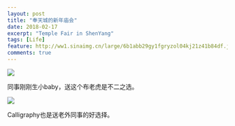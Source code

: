 ```yaml
---
layout: post
title: "奉天城的新年庙会"
date: 2018-02-17
excerpt: "Temple Fair in ShenYang"
tags: [Life]
feature: http://ww1.sinaimg.cn/large/6b1abb29gy1fgryzol04kj21z41b84df.jpg
comments: true
---
```


![](http://ww1.sinaimg.cn/large/6b1abb29ly1fojnp6dacnj237k2eokjm.jpg)

同事刚刚生小baby，送这个布老虎是不二之选。

![](http://ww1.sinaimg.cn/large/6b1abb29ly1fojnqr0yroj22eo37kqv5.jpg)

Calligraphy也是送老外同事的好选择。